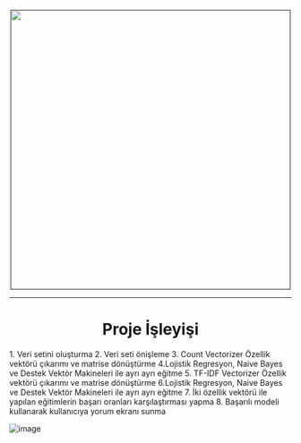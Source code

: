 

<p align='center'>
<a href="">
    <img  src="https://user-images.githubusercontent.com/34273337/115793736-54bd8480-a3d5-11eb-8113-f4a6b801a1ae.PNG" width="500"></a>
 </p>
<hr>
<div align="center">
   <h1>Proje İşleyişi</h1> 
</div>
<p> 
1. Veri setini oluşturma
2. Veri seti önişleme
3. Count Vectorizer Özellik vektörü çıkarımı ve  matrise dönüştürme
4.Lojistik Regresyon, Naive Bayes ve Destek Vektör Makineleri ile  ayrı ayrı eğitme
5. TF-IDF Vectorizer Özellik vektörü çıkarımı ve matrise dönüştürme
6.Lojistik Regresyon, Naive Bayes ve Destek Vektör Makineleri ile  ayrı ayrı eğitme
7. İki özellik vektörü ile yapılan eğitimlerin başarı oranları karşılaştırması yapma
8. Başarılı modeli kullanarak kullanıcıya yorum ekranı sunma

![image](https://user-images.githubusercontent.com/34273337/115794118-15dbfe80-a3d6-11eb-9bad-69680e984dc7.png)

</p>
